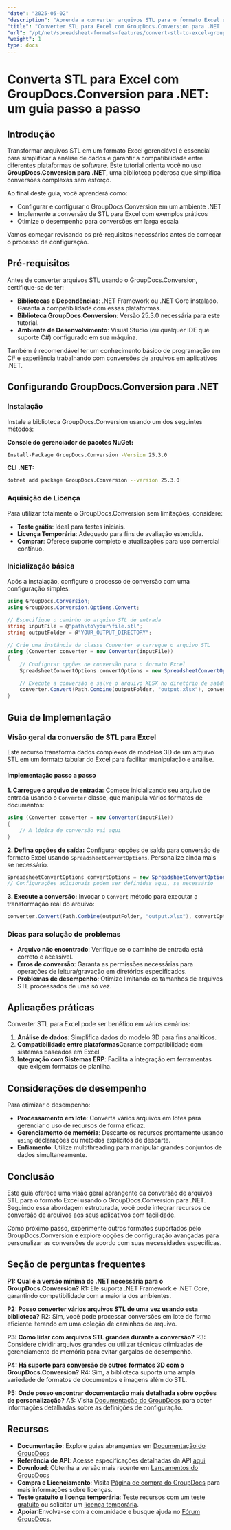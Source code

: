 ```yaml
---
"date": "2025-05-02"
"description": "Aprenda a converter arquivos STL para o formato Excel usando o GroupDocs.Conversion para .NET. Este guia passo a passo simplifica a análise de dados e garante a compatibilidade do software."
"title": "Converter STL para Excel com GroupDocs.Conversion para .NET | Guia passo a passo"
"url": "/pt/net/spreadsheet-formats-features/convert-stl-to-excel-groupdocs-net/"
"weight": 1
type: docs
---
```

# Converta STL para Excel com GroupDocs.Conversion para .NET: um guia passo a passo

## Introdução

Transformar arquivos STL em um formato Excel gerenciável é essencial para simplificar a análise de dados e garantir a compatibilidade entre diferentes plataformas de software. Este tutorial orienta você no uso **GroupDocs.Conversion para .NET**, uma biblioteca poderosa que simplifica conversões complexas sem esforço.

Ao final deste guia, você aprenderá como:
- Configurar e configurar o GroupDocs.Conversion em um ambiente .NET
- Implemente a conversão de STL para Excel com exemplos práticos
- Otimize o desempenho para conversões em larga escala

Vamos começar revisando os pré-requisitos necessários antes de começar o processo de configuração.

## Pré-requisitos

Antes de converter arquivos STL usando o GroupDocs.Conversion, certifique-se de ter:
- **Bibliotecas e Dependências**: .NET Framework ou .NET Core instalado. Garanta a compatibilidade com essas plataformas.
- **Biblioteca GroupDocs.Conversion**: Versão 25.3.0 necessária para este tutorial.
- **Ambiente de Desenvolvimento**: Visual Studio (ou qualquer IDE que suporte C#) configurado em sua máquina.

Também é recomendável ter um conhecimento básico de programação em C# e experiência trabalhando com conversões de arquivos em aplicativos .NET.

## Configurando GroupDocs.Conversion para .NET

### Instalação

Instale a biblioteca GroupDocs.Conversion usando um dos seguintes métodos:

**Console do gerenciador de pacotes NuGet:**
```bash
Install-Package GroupDocs.Conversion -Version 25.3.0
```

**CLI .NET:**
```bash
dotnet add package GroupDocs.Conversion --version 25.3.0
```

### Aquisição de Licença

Para utilizar totalmente o GroupDocs.Conversion sem limitações, considere:
- **Teste grátis**: Ideal para testes iniciais.
- **Licença Temporária**: Adequado para fins de avaliação estendida.
- **Comprar**: Oferece suporte completo e atualizações para uso comercial contínuo.

### Inicialização básica

Após a instalação, configure o processo de conversão com uma configuração simples:
```csharp
using GroupDocs.Conversion;
using GroupDocs.Conversion.Options.Convert;

// Especifique o caminho do arquivo STL de entrada
string inputFile = @"path\to\your\file.stl";
string outputFolder = @"YOUR_OUTPUT_DIRECTORY";

// Crie uma instância da classe Converter e carregue o arquivo STL
using (Converter converter = new Converter(inputFile))
{
    // Configurar opções de conversão para o formato Excel
    SpreadsheetConvertOptions convertOptions = new SpreadsheetConvertOptions();

    // Execute a conversão e salve o arquivo XLSX no diretório de saída
    converter.Convert(Path.Combine(outputFolder, "output.xlsx"), convertOptions);
}
```

## Guia de Implementação

### Visão geral da conversão de STL para Excel

Este recurso transforma dados complexos de modelos 3D de um arquivo STL em um formato tabular do Excel para facilitar manipulação e análise.

#### Implementação passo a passo

**1. Carregue o arquivo de entrada:**
Comece inicializando seu arquivo de entrada usando o `Converter` classe, que manipula vários formatos de documentos:
```csharp
using (Converter converter = new Converter(inputFile))
{
    // A lógica de conversão vai aqui
}
```

**2. Defina opções de saída:**
Configurar opções de saída para conversão de formato Excel usando `SpreadsheetConvertOptions`. Personalize ainda mais se necessário.
```csharp
SpreadsheetConvertOptions convertOptions = new SpreadsheetConvertOptions();
// Configurações adicionais podem ser definidas aqui, se necessário
```

**3. Execute a conversão:**
Invocar o `Convert` método para executar a transformação real do arquivo:
```csharp
converter.Convert(Path.Combine(outputFolder, "output.xlsx"), convertOptions);
```

### Dicas para solução de problemas
- **Arquivo não encontrado**: Verifique se o caminho de entrada está correto e acessível.
- **Erros de conversão**: Garanta as permissões necessárias para operações de leitura/gravação em diretórios especificados.
- **Problemas de desempenho**: Otimize limitando os tamanhos de arquivos STL processados de uma só vez.

## Aplicações práticas

Converter STL para Excel pode ser benéfico em vários cenários:
1. **Análise de dados**: Simplifica dados do modelo 3D para fins analíticos.
2. **Compatibilidade entre plataformas**Garante compatibilidade com sistemas baseados em Excel.
3. **Integração com Sistemas ERP**: Facilita a integração em ferramentas que exigem formatos de planilha.

## Considerações de desempenho

Para otimizar o desempenho:
- **Processamento em lote**: Converta vários arquivos em lotes para gerenciar o uso de recursos de forma eficaz.
- **Gerenciamento de memória**: Descarte os recursos prontamente usando `using` declarações ou métodos explícitos de descarte.
- **Enfiamento**: Utilize multithreading para manipular grandes conjuntos de dados simultaneamente.

## Conclusão

Este guia oferece uma visão geral abrangente da conversão de arquivos STL para o formato Excel usando o GroupDocs.Conversion para .NET. Seguindo essa abordagem estruturada, você pode integrar recursos de conversão de arquivos aos seus aplicativos com facilidade.

Como próximo passo, experimente outros formatos suportados pelo GroupDocs.Conversion e explore opções de configuração avançadas para personalizar as conversões de acordo com suas necessidades específicas.

## Seção de perguntas frequentes

**P1: Qual é a versão mínima do .NET necessária para o GroupDocs.Conversion?**
R1: Ele suporta .NET Framework e .NET Core, garantindo compatibilidade com a maioria dos ambientes.

**P2: Posso converter vários arquivos STL de uma vez usando esta biblioteca?**
R2: Sim, você pode processar conversões em lote de forma eficiente iterando em uma coleção de caminhos de arquivo.

**P3: Como lidar com arquivos STL grandes durante a conversão?**
R3: Considere dividir arquivos grandes ou utilizar técnicas otimizadas de gerenciamento de memória para evitar gargalos de desempenho.

**P4: Há suporte para conversão de outros formatos 3D com o GroupDocs.Conversion?**
R4: Sim, a biblioteca suporta uma ampla variedade de formatos de documentos e imagens além do STL.

**P5: Onde posso encontrar documentação mais detalhada sobre opções de personalização?**
A5: Visita [Documentação do GroupDocs](https://docs.groupdocs.com/conversion/net/) para obter informações detalhadas sobre as definições de configuração.

## Recursos
- **Documentação**: Explore guias abrangentes em [Documentação do GroupDocs](https://docs.groupdocs.com/conversion/net/)
- **Referência de API**: Acesse especificações detalhadas da API [aqui](https://reference.groupdocs.com/conversion/net/)
- **Download**: Obtenha a versão mais recente em [Lançamentos do GroupDocs](https://releases.groupdocs.com/conversion/net/)
- **Compra e Licenciamento**: Visita [Página de compra do GroupDocs](https://purchase.groupdocs.com/buy) para mais informações sobre licenças.
- **Teste gratuito e licença temporária**: Teste recursos com um [teste gratuito](https://releases.groupdocs.com/conversion/net/) ou solicitar um [licença temporária](https://purchase.groupdocs.com/temporary-license/).
- **Apoiar**:Envolva-se com a comunidade e busque ajuda no [Fórum GroupDocs](https://forum.groupdocs.com/c/conversion/10).